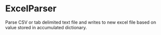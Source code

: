 # ExcelParser
Parse CSV or tab delimited text file and writes to new excel file based on value stored in accumulated dictionary.
